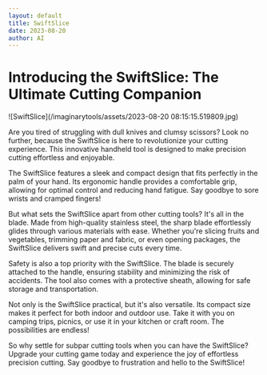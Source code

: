 ```yaml
---
layout: default
title: SwiftSlice
date: 2023-08-20
author: AI
---
```


# Introducing the SwiftSlice: The Ultimate Cutting Companion

![SwiftSlice](/imaginarytools/assets/2023-08-20 08:15:15.519809.jpg)

Are you tired of struggling with dull knives and clumsy scissors? Look no further, because the SwiftSlice is here to revolutionize your cutting experience. This innovative handheld tool is designed to make precision cutting effortless and enjoyable.

The SwiftSlice features a sleek and compact design that fits perfectly in the palm of your hand. Its ergonomic handle provides a comfortable grip, allowing for optimal control and reducing hand fatigue. Say goodbye to sore wrists and cramped fingers!

But what sets the SwiftSlice apart from other cutting tools? It's all in the blade. Made from high-quality stainless steel, the sharp blade effortlessly glides through various materials with ease. Whether you're slicing fruits and vegetables, trimming paper and fabric, or even opening packages, the SwiftSlice delivers swift and precise cuts every time.

Safety is also a top priority with the SwiftSlice. The blade is securely attached to the handle, ensuring stability and minimizing the risk of accidents. The tool also comes with a protective sheath, allowing for safe storage and transportation.

Not only is the SwiftSlice practical, but it's also versatile. Its compact size makes it perfect for both indoor and outdoor use. Take it with you on camping trips, picnics, or use it in your kitchen or craft room. The possibilities are endless!

So why settle for subpar cutting tools when you can have the SwiftSlice? Upgrade your cutting game today and experience the joy of effortless precision cutting. Say goodbye to frustration and hello to the SwiftSlice!
